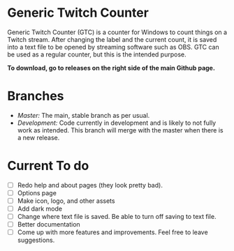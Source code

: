 # Generic Twitch Counter
Generic Twitch Counter (GTC) is a counter for Windows to count things on a Twitch stream. After changing the label and the current count, it is saved into a text file to be opened by streaming software such as OBS. GTC can be used as a regular counter, but this is the intended purpose. 

**To download, go to releases on the right side of the main Github page.**

# Branches
- *Master:* The main, stable branch as per usual.
- *Development:* Code currently in development and is likely to not fully work as intended. This branch will merge with the master when there is a new release.

# Current To do
- [ ] Redo help and about pages (they look pretty bad).
- [ ] Options page
- [ ] Make icon, logo, and other assets
- [ ] Add dark mode
- [ ] Change where text file is saved. Be able to turn off saving to text file.
- [ ] Better documentation
- [ ] Come up with more features and improvements. Feel free to leave suggestions.
